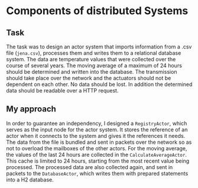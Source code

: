 # Components of distributed Systems

## Task
The task was to design an actor system that imports information from a .csv file (`jena.csv`), processes them and writes them to a relational database system. The data are temperature values that were collected over the course of several years. The moving average of a maximum of 24 hours should be determined and written into the database. The transmission should take place over the network and the actuators should not be dependent on each other. No data should be lost. In addition the determined data should be readable over a HTTP request.

## My approach
In order to guarantee an independency, I designed a `RegistryActor`, which serves as the input node for the actor system.
It stores the reference of an actor when it connects to the system and gives it the references it needs.
The data from the file is bundled and sent in packets over the network so as not to overload the mailboxes of the other actors. For the moving average, the values of the last 24 hours are collected in the `CalculateAverageActor`. This cache is limited to 24 hours, starting from the most recent value being processed. The processed data are also collected again, and sent in packets to the `DatabaseActor`, which writes them with prepared statements into a H2 database.
